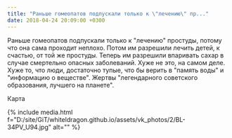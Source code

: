 ```yaml
---
title: "Раньше гомеопатов подпускали только к \"лечению\" пр..."
date: 2018-04-24 20:09:00 +0300
---
```


Раньше гомеопатов подпускали только к "лечению" простуды, потому что она сама проходит неплохо. Потом им разрешили лечить детей, к счастью, от той же простуды. Теперь им разрешили впаривать сахар в случае смертельно опасных заболеваний. Хуже не это, на самом деле. Хуже то, что люди, достаточно тупые, что бы верить в "память воды" и "информацию о веществе". Жертвы "легендарного советского образования, лучшего на планете".

Карта

{% include media.html f="D:/site/GiT/whiteldragon.github.io/assets/vk_photos/2/BL-34PV_U94.jpg" alt="" %}
